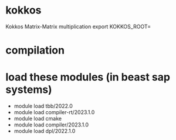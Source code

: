 # kokkos
Kokkos Matrix-Matrix multiplication
export KOKKOS_ROOT=<path to kokkos installation>

# compilation

# load these modules (in beast sap systems) 
- module load tbb/2022.0
- module load compiler-rt/2023.1.0
- module load cmake
- module load compiler/2023.1.0
- module load dpl/2022.1.0
